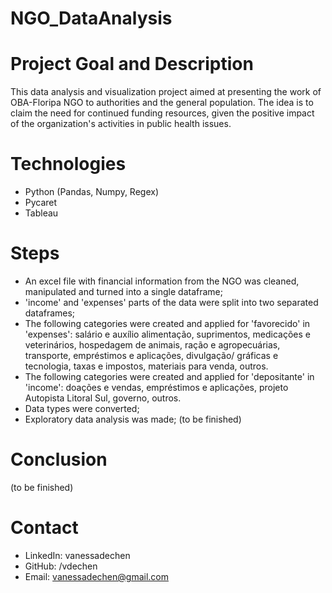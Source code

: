 # NGO_DataAnalysis
 
# Project Goal and Description
This data analysis and visualization project aimed at presenting the work of OBA-Floripa NGO to authorities and the general population. The idea is to claim the need for continued funding resources, given the positive impact of the organization's activities in public health issues. 

# Technologies 
- Python (Pandas, Numpy, Regex)
- Pycaret
- Tableau

# Steps
- An excel file with financial information from the NGO was cleaned, manipulated and turned into a single dataframe;
- 'income' and 'expenses' parts of the data were split into two separated dataframes;
- The following categories were created and applied for 'favorecido' in 'expenses': salário e auxílio alimentação, suprimentos, medicações e veterinários, hospedagem de animais, ração e agropecuárias, transporte, empréstimos e aplicações, divulgação/ gráficas e tecnologia, taxas e impostos, materiais para venda, outros.
- The following categories were created and applied for 'depositante' in 'income': doações e vendas, empréstimos e aplicações, projeto Autopista Litoral Sul, governo, outros.
- Data types were converted;
- Exploratory data analysis was made; 
(to be finished)

# Conclusion
(to be finished)
  
# Contact
- LinkedIn: vanessadechen
- GitHub: /vdechen
- Email: vanessadechen@gmail.com

